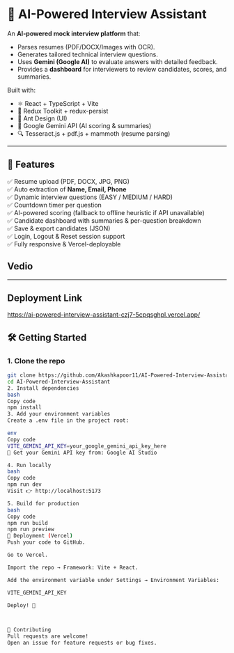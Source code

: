# 🤖 AI-Powered Interview Assistant

An **AI-powered mock interview platform** that:
- Parses resumes (PDF/DOCX/Images with OCR).
- Generates tailored technical interview questions.
- Uses **Gemini (Google AI)** to evaluate answers with detailed feedback.
- Provides a **dashboard** for interviewers to review candidates, scores, and summaries.

Built with:
- ⚛️ React + TypeScript + Vite
- 🧩 Redux Toolkit + redux-persist
- 🎨 Ant Design (UI)
- 🧠 Google Gemini API (AI scoring & summaries)
- 🔍 Tesseract.js + pdf.js + mammoth (resume parsing)

---

## 📸 Features

✅ Resume upload (PDF, DOCX, JPG, PNG)  
✅ Auto extraction of **Name, Email, Phone**  
✅ Dynamic interview questions (EASY / MEDIUM / HARD)  
✅ Countdown timer per question  
✅ AI-powered scoring (fallback to offline heuristic if API unavailable)  
✅ Candidate dashboard with summaries & per-question breakdown  
✅ Save & export candidates (JSON)  
✅ Login, Logout & Reset session support  
✅ Fully responsive & Vercel-deployable  

## Vedio 
<!-- Failed to upload "AI Interview Assistant - Google Chrome 2025-09-28 15-53-09.mp4" -->
---
## Deployment Link
https://ai-powered-interview-assistant-czj7-5cpqsghpl.vercel.app/

## 🛠️ Getting Started

### 1. Clone the repo
```bash
git clone https://github.com/Akashkapoor11/AI-Powered-Interview-Assistant.git
cd AI-Powered-Interview-Assistant
2. Install dependencies
bash
Copy code
npm install
3. Add your environment variables
Create a .env file in the project root:

env
Copy code
VITE_GEMINI_API_KEY=your_google_gemini_api_key_here
🔑 Get your Gemini API key from: Google AI Studio

4. Run locally
bash
Copy code
npm run dev
Visit 👉 http://localhost:5173

5. Build for production
bash
Copy code
npm run build
npm run preview
🚀 Deployment (Vercel)
Push your code to GitHub.

Go to Vercel.

Import the repo → Framework: Vite + React.

Add the environment variable under Settings → Environment Variables:

VITE_GEMINI_API_KEY

Deploy! 🎉



🤝 Contributing
Pull requests are welcome!
Open an issue for feature requests or bug fixes.

